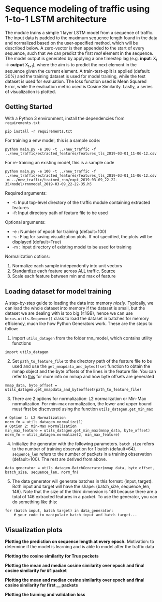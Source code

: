 # Sequence modeling of traffic using 1-to-1 LSTM architecture

The module trains a simple 1 layer LSTM model from a sequence of traffic. The input data is padded to the maximum sequence length found in the data and normalized based on the user-specified method, which will be described below. A zero-vector is then appended to the start of every sequence, such that we can predict the first _real_ element in the sequence. The model output is generated by applying a one timestep lag (e.g. __input__: X<sub>t</sub> -> __output__ X<sub>t+1</sub>), where the aim is to predict the next element in the sequence given the current element. A train-test-split is applied (default: 30%) and the training dataset is used for model training, while the test dataset is used for evaluation. The loss function used is Mean Squared Error, while the evaluation metric used is Cosine Similarity. Lastly, a series of visualization is plotted.

## Getting Started

With a Python 3 environment, install the dependencies from `requirements.txt`
```
pip install -r requirements.txt
```
For training a enw model, this is a sample code:
```
python main.py -e 100 -t ../new_traffic -f ../new_traffic/extracted_features/features_tls_2019-03-01_11-06-12.csv 
```
For re-training an existing model, this is a sample code
```
python main.py -e 100 -t ../new_traffic -f ../new_traffic/extracted_features/features_tls_2019-03-01_11-06-12.csv -m ../new_traffic/trained_rnn/expt_2019-03-09_22-22-35/model/rnnmodel_2019-03-09_22-22-35.h5
```

Required arguments:
* -t: Input top-level directory of the traffic module containing extracted features
* -f: Input directory path of feature file to be used

Optional arguments:
* -e : Number of epoch for training (default=100)
* -s : Flag for saving visualization plots. If not specified, the plots will be displayed (default=True)
* -m : Input directory of existing model to be used for training

Normalization options:
1. Normalize each sample independently into unit vectors
2. Standardize each feature across ALL traffic. [Source](http://cs231n.github.io/neural-networks-2/)
3. Scale each feature between min and max of feature

## Loading dataset for model training

A step-by-step guide to loading the data into memory _nicely_. Typically, we can load the whole dataset into memory if the dataset is small, but the dataset we are dealing with is too big (≥1GB), hence we can use `keras.utils.Sequence()` class to load the dataset in batches for memory efficiency, much like how Python Generators work. These are the steps to follow:
1. Import `utils_datagen` from the folder rnn_model, which contains utility functions
```
import utils_datagen
```
2. Set `path_to_feature_file` to the directory path of the feature file to be used and use the `get_mmapdata_and_byteoffset` function to obtain the mmap object and the byte offsets of the lines in the feature file. You can refer to [this](https://stackoverflow.com/questions/24492331/shuffle-a-large-list-of-items-without-loading-in-memory) for more info on mmap and how byte offsets are generated
```
mmap_data, byte_offset = utils_datagen.get_mmapdata_and_byteoffset(path_to_feature_file)
```
3. There are 2 options for normalization: L2 normalization or Min-Max normalization. For min-max normalization, the lower and upper bound must first be discovered using the function `utils_datagen.get_min_max`
```
# Option 1: L2 Normalization
norm_fn = utils_datagen.normalize(1)
# Option 2: Min-Max Normalization
min_max_feature = utils_datagen.get_min_max(mmap_data, byte_offset)
norm_fn = utils_datagen.normalize(2, min_max_feature)
```
4. Initialize the generator with the following parameters. `batch_size` refers to the number of training observation for 1 batch (default=64). `sequence_len` refers to the number of packets in a training observation (default=100). The rest are derived from above.
```
data_generator = utils_datagen.BatchGenerator(mmap_data, byte_offset, batch_size, sequence_len, norm_fn)
```
5. The data generator will generate batches in this format: (input, target). Both input and target will have the shape: (batch_size, sequence_len, 146). Note that the size of the third dimension is 146 because there are a total of 146 extracted features in a packet. To use the generator, you can do something like this:
```
for (batch input, batch target) in data_generator:
	# your code to manipulate batch input and batch target...
```

## Visualization plots

__Plotting the prediction on sequence length at every epoch.__ Motivation: to determine if the model is learning and is able to model after the traffic data

__Plotting the cosine similarity for True packets__

__Plotting the mean and median cosine similarity over epoch and final cosine similarity for #1 packet__

__Plotting the mean and median cosine similarity over epoch and final cosine similarity for first \_\_ packets__

__Plotting the training and validation loss__
